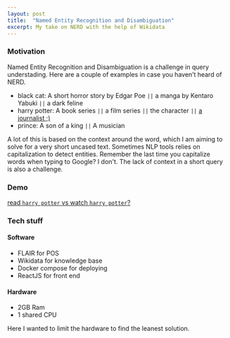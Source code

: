```yaml
---
layout: post
title:  "Named Entity Recognition and Disambiguation"
excerpt: My take on NERD with the help of Wikidata
---
```



### Motivation

Named Entity Recognition and Disambiguation is a challenge in query understading. Here are a couple of examples in case you haven’t heard of NERD.

- black cat: A short horror story by Edgar Poe `||` a manga by Kentaro Yabuki `||` a dark feline
- harry potter: A book series `||` a film series `||` the character `||` [a journalist ;)](https://en.wikipedia.org/wiki/Harry_Potter_(journalist))
- prince: A son of a king `||` A musician

A lot of this is based on the context around the word, which I am aiming to solve for a very short uncased text. Sometimes NLP tools relies on capitalization to detect entities. Remember the last time you capitalize words when typing to Google? I don't.
The lack of context in a short query is also a challenge.

### Demo
[read `harry potter` vs watch `harry potter`?](http://142.93.230.57/)

### Tech stuff

#### Software
- FLAIR for POS
- Wikidata for knowledge base
- Docker compose for deploying
- ReactJS for front end

#### Hardware
- 2GB Ram
- 1 shared CPU

Here I wanted to limit the hardware to find the leanest solution.
